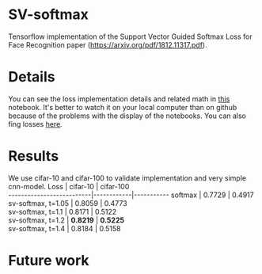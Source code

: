 # SV-softmax
Tensorflow implementation of the Support Vector Guided Softmax Loss for Face Recognition paper (https://arxiv.org/pdf/1812.11317.pdf).

# Details
You can see the loss implementation details and related math in [this](https://github.com/comratvlad/sv_softmax/blob/master/notebooks/check_maths_release.ipynb) notebook. It's better to watch it on your local computer than on github because of the problems with the display of the notebooks. You can also fing losses [here](https://github.com/comratvlad/sv_softmax/blob/master/src/custom_losses.py).

# Results
We use cifar-10 and cifar-100 to validate implementation and very simple cnn-model.
Loss                      | cifar-10   | cifar-100  
--------------------------|------------|-----------
softmax                   | 0.7729     |  0.4917     
sv-softmax, t=1.05        | 0.8059     |  0.4773   
sv-softmax, t=1.1         | 0.8171     |  0.5122     
sv-softmax, t=1.2         | **0.8219** |  **0.5225**   
sv-softmax, t=1.4         | 0.8184     |  0.5158    

# Future work
